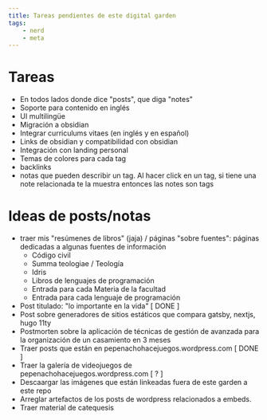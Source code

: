 ```yaml
---
title: Tareas pendientes de este digital garden
tags:
    - nerd
    - meta
---
```

# Tareas
- En todos lados donde dice "posts", que diga "notes"
- Soporte para contenido en inglés
- UI multilingüe
- Migración a obsidian
- Integrar curriculums vitaes (en inglés y en español)
- Links de obsidian y compatibilidad con obsidian
- Integración con landing personal
- Temas de colores para cada tag
- backlinks
- notas que pueden describir un tag. Al hacer click en un tag, si tiene una note relacionada te la muestra entonces las notes son tags

# Ideas de posts/notas
- traer mis "resúmenes de libros" (jaja) / páginas "sobre fuentes": páginas dedicadas a algunas fuentes de información
    - Código civil
    - Summa teologiae / Teología
    - Idris
    - Libros de lenguajes de programación
    - Entrada para cada Materia de la facultad
    - Entrada para cada lenguaje de programación
- Post titulado: "lo importante en la vida" [ DONE ]
- Post sobre generadores de sitios estáticos que compara gatsby, nextjs, hugo 11ty
- Postmorten sobre la aplicación de técnicas de gestión de avanzada para la organización de un casamiento en 3 meses
- Traer posts que están en pepenachohacejuegos.wordpress.com [ DONE ]
- Traer la galería de videojuegos de pepenachohacejuegos.wordpress.com [ ? ]
- Descaargar las imágenes que están linkeadas fuera de este garden a este repo
- Arreglar artefactos de los posts de wordpress relacionados a embeds.
- Traer material de catequesis
